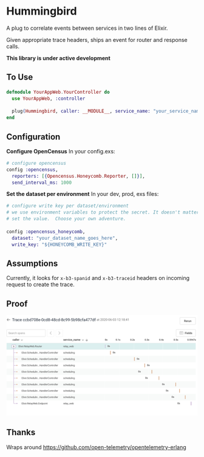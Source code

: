 # Hummingbird
A plug to correlate events between services in two lines of Elixir.

Given appropriate trace headers, ships an event for router and response calls.

**This library is under active development**

## To Use
```elixir
defmodule YourAppWeb.YourController do
  use YourAppWeb, :controller

  plug(Hummingbird, caller: __MODULE__, service_name: "your_service_name")
end
```

## Configuration
**Configure OpenCensus**
In your config.exs:
```elixir
# configure opencensus
config :opencensus,
  reporters: [{Opencensus.Honeycomb.Reporter, []}],
  send_interval_ms: 1000
```
**Set the dataset per environment**
In your dev, prod, exs files:

```elixir
# configure write key per dataset/environment
# we use environment variables to protect the secret. It doesn't matter how you
# set the value.  Choose your own adventure.

config :opencensus_honeycomb,
  dataset: "your_dataset_name_goes_here",
  write_key: "${HONEYCOMB_WRITE_KEY}"
```

## Assumptions
Currently, it looks for `x-b3-spanid` and `x-b3-traceid` headers on incoming request to create the trace.


## Proof

![Image of Trace Waterfall](images/waterfall.png)

## Thanks

Wraps around https://github.com/open-telemetry/opentelemetry-erlang
